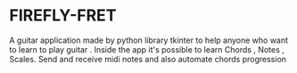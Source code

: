 # FIREFLY-FRET
A guitar application made by python library tkinter to help anyone who want to learn to play guitar . Inside the app it's possible to learn Chords , Notes , Scales. Send and receive midi notes and also automate chords progression 
